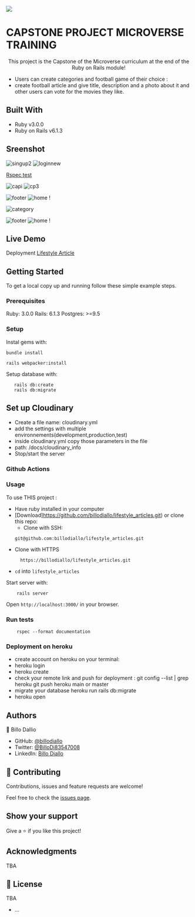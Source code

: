 ![](https://img.shields.io/badge/Microverse-blueviolet)

# CAPSTONE PROJECT MICROVERSE TRAINING
<p align="center">
    This project is the Capstone of the Microverse curriculum at the end of the Ruby on Rails module!
  </p>

 -  Users can create categories and football game of their choice :
 - create football article and give title, description and a photo about it and other users can vote for the movies they like.

## Built With

- Ruby v3.0.0
- Ruby on Rails v6.1.3

## Sreenshot



![singup2](https://user-images.githubusercontent.com/11162987/115029857-16a0fc00-9ecf-11eb-8499-6e30db98cab5.JPG)
![loginnew](https://user-images.githubusercontent.com/11162987/115029868-1acd1980-9ecf-11eb-9bfb-8c122dc36bc2.JPG)


[Rspec test ](https://user-images.githubusercontent.com/11162987/114926099-a2b41480-9e38-11eb-8ee3-d9fbaf0ba358.JPG)


![capi](https://user-images.githubusercontent.com/11162987/114926104-a47dd800-9e38-11eb-92e6-8c58ce2eec28.JPG)
![cp3](https://user-images.githubusercontent.com/11162987/114926111-a5af0500-9e38-11eb-8f9d-aa06579b0d3d.JPG)


![footer](https://user-images.githubusercontent.com/11162987/114926113-a6479b80-9e38-11eb-9986-5b38ed3a778b.JPG)
![home](https://user-images.githubusercontent.com/11162987/114926117-a6e03200-9e38-11eb-8d5c-6d7937342159.JPG)
!


![category](https://user-images.githubusercontent.com/11162987/114926108-a5166e80-9e38-11eb-8c00-61799679a710.JPG)

![footer](https://user-images.githubusercontent.com/11162987/114926113-a6479b80-9e38-11eb-9986-5b38ed3a778b.JPG)
![home](https://user-images.githubusercontent.com/11162987/114926117-a6e03200-9e38-11eb-8d5c-6d7937342159.JPG)
!







## Live Demo
Deployment 
[Lifestyle Article ](https://polar-woodland-81679.herokuapp.com/)



## Getting Started

To get a local copy up and running follow these simple example steps.

### Prerequisites

Ruby: 3.0.0
Rails: 6.1.3
Postgres: >=9.5

### Setup

Instal gems with:

```
bundle install
```
```
rails webpacker:install
```
Setup database with:

```
   rails db:create
   rails db:migrate
```
## Set up Cloudinary 
- Create a file name: cloudinary.yml
- add the settings with multiple environnements(development,production,test)
-  inside cloudinary.yml  copy those  parameters in the file
-  path: /docs/cloudinary_info
- Stop/start the server


### Github Actions

### Usage

To use THIS  project :
* Have ruby installed in your computer
* [Download]https://github.com/billodiallo/lifestyle_articles.git) or clone this repo:
  - Clone with SSH:
  ```
  git@github.com:billodiallo/lifestyle_articles.git
  ```
- Clone with HTTPS
  ```
    https://billodiallo/lifestyle_articles.git
* `cd` into `lifestyle_articles`


Start server with:

```
    rails server
```

Open `http://localhost:3000/` in your browser.


### Run tests

```
    rspec --format documentation
```

### Deployment on heroku
- create account 
on heroku on your terminal:
- heroku login
- heroku create
- check your remote link and push for deployment : 
git config --list | grep heroku
 git push heroku main or master
- migrate your database
 heroku run rails db:migrate
- heroku open



## Authors


👤 Billo Dallio

- GitHub: [@billodiallo](https://github.com/billodiallo)
- Twitter: [@BilloDi83547008](https://twitter.com/BilloDi83547008)
- LinkedIn: [Billo Diallo](https://www.linkedin.com/in/mabillodiallo/)



## 🤝 Contributing

Contributions, issues and feature requests are welcome!

Feel free to check the [issues page](issues/).

## Show your support

Give a ⭐️ if you like this project!

## Acknowledgments

TBA

## 📝 License

TBA


* ...

